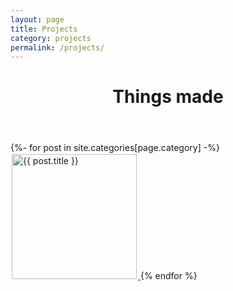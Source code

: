```yaml
---
layout: page
title: Projects
category: projects
permalink: /projects/
---
```

<!-- 
<figure>
  <img src="{{site.url}}/assets/img/chamonix2019.webp" alt="Chamonix 2019"/>
  <figcaption>Chamonix 2019</figcaption>
</figure>
-->

<header class="post-header">
    <h1 class="post-title">Things made</h1>
</header>

{%- for post in site.categories[page.category] -%}
  <a href="{{ post.url }}"><img src="{{ post.image}}" height="200" style="padding: 2px" title="{{ post.title }}"> </a> 
{% endfor %}

<!---- 
Categories

{% for category in site.categories %}
  {{ category[0] }}
{% endfor %}

<hr>
Tags
{% for tag in site.tags %}
  {{ tag[0] }}
{% endfor %}

---->
